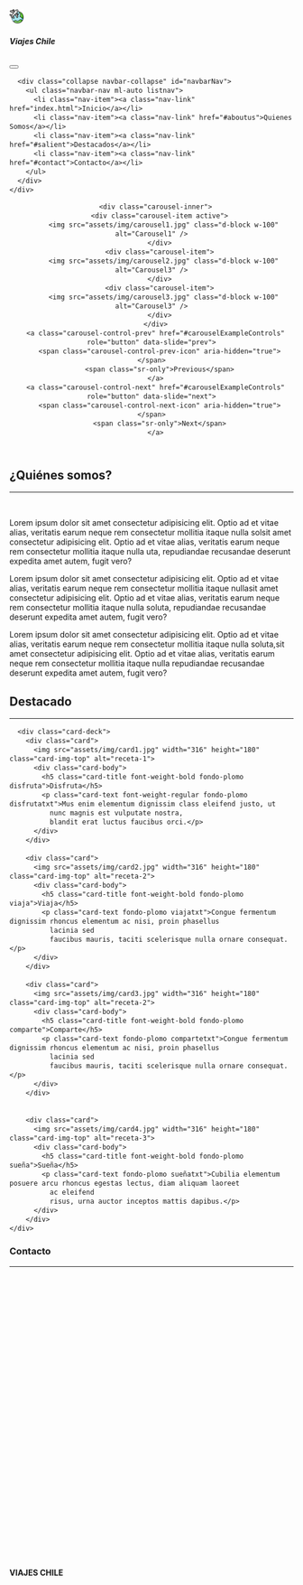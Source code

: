<!DOCTYPE html>
<html lang="es" dir="ltr">

<head>
  <meta name="author" content="Alexander Gutiérrez" />
  <meta charset="UTF-8" />
  <title>Viajes Chile</title>
  <meta name="viewport" content="width=device-width, initial-scale=1.0" />
  <!-- Bootstrap 4.6.0 CSS -->
  <link rel="stylesheet" href="https://cdn.jsdelivr.net/npm/bootstrap@4.6.0/dist/css/bootstrap.min.css"
    integrity="sha384-B0vP5xmATw1+K9KRQjQERJvTumQW0nPEzvF6L/Z6nronJ3oUOFUFpCjEUQouq2+l" crossorigin="anonymous">
  <!--Google Fonts-->
  <link rel="preconnect" href="https://fonts.googleapis.com">
  <link rel="preconnect" href="https://fonts.gstatic.com" crossorigin>
  <link href="https://fonts.googleapis.com/css2?family=Open+Sans:wght@400;700;800&display=swap" rel="stylesheet">
  <!--Font Awesome-->
  <link rel="stylesheet" href="https://use.fontawesome.com/releases/v5.6.3/css/all.css"
    integrity="sha384-UHRtZLI+pbxtHCWp1t77Bi1L4ZtiqrqD80Kn4Z8NTSRyMA2Fd33n5dQ8lWUE00s/" crossorigin="anonymous" />
  <!--Mi estilo-->
  <link rel="stylesheet" href="assets/css/style.css" />
	<link rel="icon" href="assets/img/viajes.svg" sizes="16x16" type="image/png">
</head>

<body>
  <nav class="navbar navbar-expand-lg navbar-dark encabezado fixed-top">
    <div class="container">
      <a class="navbar-brand" href="#">
        <img src="assets/img/viajes.svg" width="25" height="25" alt="" />
      </a>
      <h5 class="text-white">Viajes Chile</h5>
      <button class="navbar-toggler" type="button" data-toggle="collapse" data-target="#navbarNav"
        aria-controls="navbarNav" aria-expanded="false" aria-label="Toggle navigation">
        <span class="navbar-toggler-icon"></span>
      </button>

      <div class="collapse navbar-collapse" id="navbarNav">
        <ul class="navbar-nav ml-auto listnav">
          <li class="nav-item"><a class="nav-link" href="index.html">Inicio</a></li>
          <li class="nav-item"><a class="nav-link" href="#aboutus">Quienes Somos</a></li>
          <li class="nav-item"><a class="nav-link" href="#salient">Destacados</a></li>
          <li class="nav-item"><a class="nav-link" href="#contact">Contacto</a></li>
        </ul>
      </div>
    </div>
  </nav>

  <header>
    <div id="carouselExampleControls" class="carousel slide" data-ride="carousel">

      <div class="carousel-inner">
        <div class="carousel-item active">
          <img src="assets/img/carousel1.jpg" class="d-block w-100" alt="Carousel1" />
        </div>
        <div class="carousel-item">
          <img src="assets/img/carousel2.jpg" class="d-block w-100" alt="Carousel3" />
        </div>
        <div class="carousel-item">
          <img src="assets/img/carousel3.jpg" class="d-block w-100" alt="Carousel3" />
        </div>
      </div>
      <a class="carousel-control-prev" href="#carouselExampleControls" role="button" data-slide="prev">
        <span class="carousel-control-prev-icon" aria-hidden="true"></span>
        <span class="sr-only">Previous</span>
      </a>
      <a class="carousel-control-next" href="#carouselExampleControls" role="button" data-slide="next">
        <span class="carousel-control-next-icon" aria-hidden="true"></span>
        <span class="sr-only">Next</span>
      </a>
  </header>
  <!------------------------------------------------------ ABOUT US  FIRST SECTION------------------------------------------------------>
  <section class="container d-none d-md-block" id="aboutus">
    <h1 class="text-center my-3">¿Quiénes somos?</h1>
    <hr>
  </section>

  <br>

  <section class="container d-none d-md-block">
    <div class="row mx-3 my-5">
    <div class="col-4">
      <div class="icon-center"><i class="ocultar-mostrar fas fa-plane pop"></i></div>
      <p>Lorem ipsum dolor sit amet consectetur adipisicing elit. Optio ad et vitae alias, veritatis earum neque rem
        consectetur mollitia itaque nulla solsit amet consectetur adipisicing elit. Optio ad et vitae alias, veritatis
        earum neque rem
        consectetur mollitia itaque nulla uta, repudiandae recusandae deserunt expedita amet autem, fugit vero?</p>
    </div>
    <div class="col-4">
      <p>Lorem ipsum dolor sit amet consectetur adipisicing elit. Optio ad et vitae alias, veritatis earum neque rem
        consectetur mollitia itaque nullasit amet consectetur adipisicing elit. Optio ad et vitae alias, veritatis earum
        neque rem
        consectetur mollitia itaque nulla soluta, repudiandae recusandae deserunt expedita amet autem, fugit vero?</p>
      <div class="icon-center"><i class="ocultar-mostrar2 fa fa-anchor pop" aria-hidden="true"></i></div>
    </div>
    <div class="col-4">
      <div class="icon-center"><i class="ocultar-mostrar3 fa fa-car"></i></div>
      <p>Lorem ipsum dolor sit amet consectetur adipisicing elit. Optio ad et vitae alias, veritatis earum neque rem
        consectetur mollitia itaque nulla soluta,sit amet consectetur adipisicing elit. Optio ad et vitae alias,
        veritatis earum neque rem
        consectetur mollitia itaque nulla repudiandae recusandae deserunt expedita amet autem, fugit vero?</p>
    </div>
  </div>
  </section>
  <!------------------------------------------------------ Salient Second Section ------------------------------------------------------>
  <section id="salient">
    <h2 class="text-center my-3">Destacado</h2>
    <hr>
  </section>
  <section id="Destacados" class="container">
    <div class=" container py-5 my-3">

      <div class="card-deck">
        <div class="card">
          <img src="assets/img/card1.jpg" width="316" height="180" class="card-img-top" alt="receta-1">
          <div class="card-body">
            <h5 class="card-title font-weight-bold fondo-plomo disfruta">Disfruta</h5>
            <p class="card-text font-weight-regular fondo-plomo disfrutatxt">Mus enim elementum dignissim class eleifend justo, ut
              nunc magnis est vulputate nostra,
              blandit erat luctus faucibus orci.</p>
          </div>
        </div>

        <div class="card">
          <img src="assets/img/card2.jpg" width="316" height="180" class="card-img-top" alt="receta-2">
          <div class="card-body">
            <h5 class="card-title font-weight-bold fondo-plomo viaja">Viaja</h5>
            <p class="card-text fondo-plomo viajatxt">Congue fermentum dignissim rhoncus elementum ac nisi, proin phasellus
              lacinia sed
              faucibus mauris, taciti scelerisque nulla ornare consequat.</p>
          </div>
        </div>

        <div class="card">
          <img src="assets/img/card3.jpg" width="316" height="180" class="card-img-top" alt="receta-2">
          <div class="card-body">
            <h5 class="card-title font-weight-bold fondo-plomo comparte">Comparte</h5>
            <p class="card-text fondo-plomo compartetxt">Congue fermentum dignissim rhoncus elementum ac nisi, proin phasellus
              lacinia sed
              faucibus mauris, taciti scelerisque nulla ornare consequat.</p>
          </div>
        </div>


        <div class="card">
          <img src="assets/img/card4.jpg" width="316" height="180" class="card-img-top" alt="receta-3">
          <div class="card-body">
            <h5 class="card-title font-weight-bold fondo-plomo sueña">Sueña</h5>
            <p class="card-text fondo-plomo sueñatxt">Cubilia elementum posuere arcu rhoncus egestas lectus, diam aliquam laoreet
              ac eleifend
              risus, urna auctor inceptos mattis dapibus.</p>
          </div>
        </div>
    </div>
  </section>

  <!-------------------------------------------------------------------CONTACT THIRD SECTION------------------------------------------------------------------->

  <section id="contact">
    <h3 class="text-center my-5">Contacto</h3>
    <hr>
    <div class="typeform-widget my-5 px-5"
      data-url="https://form.typeform.com/to/jLeMzodi?typeform-medium=embed-snippet"
      style="width: 100%; height: 500px;"></div>
    <script> (function () { var qs, js, q, s, d = document, gi = d.getElementById, ce = d.createElement, gt = d.getElementsByTagName, id = "typef_orm", b = "https://embed.typeform.com/"; if (!gi.call(d, id)) { js = ce.call(d, "script"); js.id = id; js.src = b + "embed.js"; q = gt.call(d, "script")[0]; q.parentNode.insertBefore(js, q) } })()</script>
  </section>

  <!-------------------------------------------------------------------FOOTER SECTION----------------------------------------------------------------->

  <footer id="footer" class="container-fluid  d-md-block  bg-info ">
    <div class="container">
      <div class="row">
        <div class="col">
          <h4 class="pt-2 font-weight-bold" data-toggle="tooltip" data-placement="top"
            title="Viaja junto a nosotros">VIAJES CHILE</h4>
        </div>
        <div class="col text-right pt-1">
          <a href="https://github.com/MaverickGlates/ViajesChile/" target="_blank"><i class="fab fa-github-square fa-2x icon"></i></a>
          <a href="https://www.linkedin.com" target="_blank"><i class="fab fa-linkedin fa-2x icon"></i></a>
          <a href="https://www.twitter.com" target="_blank"><i class="fab fa-twitter-square fa-2x icon"></i></a>
          <a href="https://www.facebook.com" target="_blank"><i class="fab fa-facebook-square fa-2x icon"></i></a>
        </div>
      </div>
    </div>
  </footer>

  <!-- Mi archivo JavaScript -->
  <script src="assets/js/main.js"></script>
  <!--jQuery 3.6.0-->
  <script src="https://code.jquery.com/jquery-3.6.0.min.js"
    integrity="sha256-/xUj+3OJU5yExlq6GSYGSHk7tPXikynS7ogEvDej/m4=" crossorigin="anonymous"></script>
  <!--Popper JS 1.16.1-->
  <script src="https://cdn.jsdelivr.net/npm/popper.js@1.16.1/dist/umd/popper.min.js"
    integrity="sha384-9/reFTGAW83EW2RDu2S0VKaIzap3H66lZH81PoYlFhbGU+6BZp6G7niu735Sk7lN"
    crossorigin="anonymous"></script>
  <!--Bootstrap JS 4.3.1---->
  <script src="https://stackpath.bootstrapcdn.com/bootstrap/4.3.1/js/bootstrap.min.js"
    integrity="sha384-JjSmVgyd0p3pXB1rRibZUAYoIIy6OrQ6VrjIEaFf/nJGzIxFDsf4x0xIM+B07jRM"
    crossorigin="anonymous"></script>
  <!--Mi script-->
  <script src="assets/js/script.js"></script>
</body>

</html>
